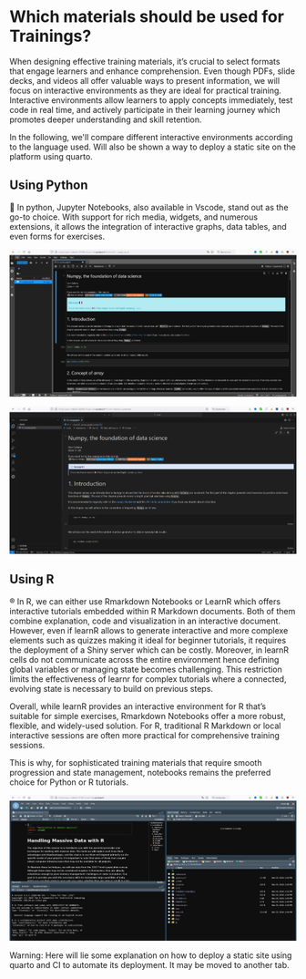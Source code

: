 # Which materials should be used for Trainings?

When designing effective training materials, it’s crucial to select formats that engage learners and enhance comprehension. Even though PDFs, slide decks, and videos all offer valuable ways to present information, we will focus on interactive environments as they are ideal for practical training. Interactive environments allow learners to apply concepts immediately, test code in real time, and actively participate in their learning journey which promotes deeper understanding and skill retention.

In the following, we'll compare different interactive environments according to the language used. Will also be shown a way to deploy a static site on the platform using quarto.

## Using Python

🐍 In python, Jupyter Notebooks, also available in Vscode, stand out as the go-to choice. With support for rich media, widgets, and numerous extensions, it allows the integration of interactive graphs, data tables, and even forms for exercises.

![Exemple with jupyter](../img/jupyter.png)

![Exemple with vscode](../img/vscode.png)

## Using R

®️ In R, we can either use Rmarkdown Notebooks or LearnR which offers interactive tutorials embedded within R Markdown documents. Both of them combine explanation, code and visualization in an interactive document. However, even if learnR allows to generate interactive and more complexe elements such as quizzes making it ideal for beginner tutorials, it requires the deployment of a Shiny server which can be costly. Moreover, in learnR cells do not communicate across the entire environment hence defining global variables or managing state becomes challenging. This restriction limits the effectiveness of learnr for complex tutorials where a connected, evolving state is necessary to build on previous steps.

Overall, while learnR provides an interactive environment for R that’s suitable for simple exercises, Rmarkdown Notebooks offer a more robust, flexible, and widely-used solution. For R, traditional R Markdown or local interactive sessions are often more practical for comprehensive training sessions.

This is why, for sophisticated training materials that require smooth progression and state management, notebooks remains the preferred choice for Python or R tutorials.

![Exemple with rstudio](../img/rstudio.png)

Warning: Here will lie some explanation on how to deploy a static site using quarto and CI to automate its deployment. It may be moved to another tab.
